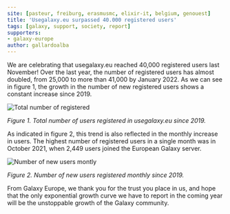 ```yaml
---
site: [pasteur, freiburg, erasmusmc, elixir-it, belgium, genouest]
title: 'Usegalaxy.eu surpassed 40.000 registered users'
tags: [galaxy, support, society, report]
supporters:
- galaxy-europe
author: gallardoalba
---
```


We are celebrating that usegalaxy.eu reached 40,000 registered users last November! Over the last year, the number of registered users has almost doubled, from 25,000 to more than 41,000 by January 2022. As we can see in figure 1, the growth in the number of new registered users shows a constant increase since 2019.
    
![Total number of registered](/assets/media/reached_40000/total_users_galaxyeu.png)
    
*Figure 1. Total number of users registered in usegalaxy.eu since 2019.*

As indicated in figure 2, this trend is also reflected in the monthly increase in users. The highest number of registered users in a single month was in October 2021, when 2,449 users joined the European Galaxy server.

![Number of new users montly](/assets/media/reached_40000/users_galaxyeu.png)
    
*Figure 2. Number of new users registered monthly since 2019.*

From Galaxy Europe, we thank you for the trust you place in us, and hope that the only exponential growth curve we have to report in the coming year will be the unstoppable growth of the Galaxy community.